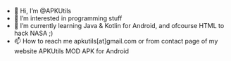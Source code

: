 - 👋 Hi, I’m @APKUtils
- 👀 I’m interested in programming stuff
- 🌱 I’m currently learning Java & Kotlin for Android, and ofcourse HTML to hack NASA ;)
- 📫 How to reach me apkutils[at]gmail.com or from contact page of my website <a ahref="https://apkutils.com">APKUtils MOD APK for Android</a>

<!---
APKUtils/APKUtils is a ✨ special ✨ repository because its `README.md` (this file) appears on your GitHub profile.
You can click the Preview link to take a look at your changes.
--->
